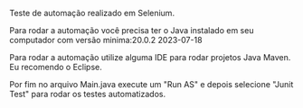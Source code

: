 Teste de automação realizado em Selenium.

Para rodar a automação você precisa ter o Java instalado em seu computador com versão minima:20.0.2 2023-07-18

Para rodar a automação utilize alguma IDE para rodar projetos Java Maven. Eu recomendo o Eclipse.

Por fim no arquivo Main.java execute um "Run AS" e depois selecione "Junit Test" para rodar os testes automatizados.
